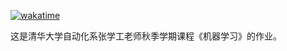 [![wakatime](https://wakatime.com/badge/user/c0f90f6e-afce-4944-a21f-5e5374412ff9/project/cdbecbfb-ae90-4982-89fe-6f12a2ee8ee6.svg)](https://wakatime.com/badge/user/c0f90f6e-afce-4944-a21f-5e5374412ff9/project/cdbecbfb-ae90-4982-89fe-6f12a2ee8ee6)

这是清华大学自动化系张学工老师秋季学期课程《机器学习》的作业。